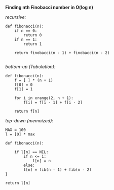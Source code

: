 **Finding nth Finobacci number in O(log n)**


*recursive:*
```
def fibonacci(n):
    if n == 0:
        return 0
    if n == 1:
        return 1

    return finobacci(n - 1) + finobacci(n - 2)


```
*bottom-up (Tabulation):*

```
def fibonacci(n):
    f = [ ] * (n + 1)
    f[0] = 0
    f[1] = 1

    for i in xrange(2, n + 1):
        f[i] = f[i - 1] + f[i - 2]

    return f[n]

```

*top-down (memoized):*

```
MAX = 100
l = [0] * max 

def fibonacci(n):

    if l[n] == NIL:
        if n <= 1:
            l[n] = n
        else:
        l[n] = fib(n - 1) + fib(n - 2)
}

return l[n]

```
